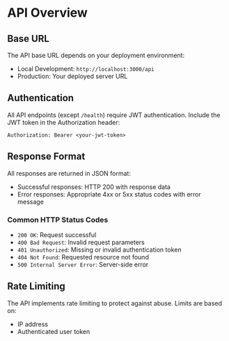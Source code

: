 # API Overview

## Base URL
The API base URL depends on your deployment environment:
- Local Development: `http://localhost:3000/api`
- Production: Your deployed server URL

## Authentication
All API endpoints (except `/health`) require JWT authentication. Include the JWT token in the Authorization header:

```http
Authorization: Bearer <your-jwt-token>
```

## Response Format
All responses are returned in JSON format:
- Successful responses: HTTP 200 with response data
- Error responses: Appropriate 4xx or 5xx status codes with error message

### Common HTTP Status Codes
- `200 OK`: Request successful
- `400 Bad Request`: Invalid request parameters
- `401 Unauthorized`: Missing or invalid authentication token
- `404 Not Found`: Requested resource not found
- `500 Internal Server Error`: Server-side error

## Rate Limiting
The API implements rate limiting to protect against abuse. Limits are based on:
- IP address
- Authenticated user token

